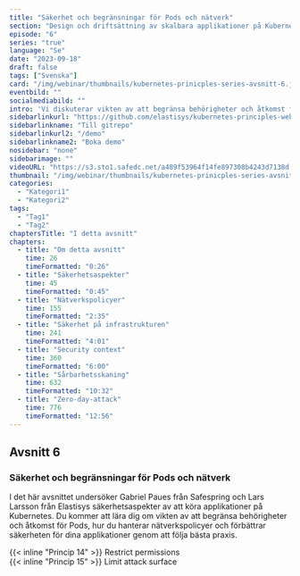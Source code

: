 ```yaml
---
title: "Säkerhet och begränsningar för Pods och nätverk"
section: "Design och driftsättning av skalbara applikationer på Kubernetes"
episode: "6"
series: "true"
language: "Se"
date: "2023-09-18"
draft: false
tags: ["Svenska"]
card: "/img/webinar/thumbnails/kubernetes-prinicples-series-avsnitt-6.jpeg"
eventbild: ""
socialmediabild: ""
intro: 'Vi diskuterar vikten av att begränsa behörigheter och åtkomst för Pods, hur du hanterar nätverkspolicyer och förbättrar säkerheten för dina applikationer.'
sidebarlinkurl: "https://github.com/elastisys/kubernetes-principles-webinar-series"
sidebarlinkname: "Till gitrepo"
sidebarlinkurl2: "/demo"
sidebarlinkname2: "Boka demo"
nosidebar: "none"
sidebarimage: ""
videoURL: "https://s3.sto1.safedc.net/a489f53964f14fe897308b4243d7138d:processedvideos/safespring-elastisys_webcast_episode_6/master.m3u8"
thumbnail: "/img/webinar/thumbnails/kubernetes-prinicples-series-avsnitt-6.jpeg"
categories:
  - "Kategori1"
  - "Kategori2"
tags:
  - "Tag1"
  - "Tag2"
chaptersTitle: "I detta avsnitt"
chapters:
  - title: "Om detta avsnitt"
    time: 26
    timeFormatted: "0:26"
  - title: "Säkerhetsaspekter"
    time: 45
    timeFormatted: "0:45"
  - title: "Nätverkspolicyer"
    time: 155
    timeFormatted: "2:35"
  - title: "Säkerhet på infrastrukturen"
    time: 241
    timeFormatted: "4:01"
  - title: "Security context"
    time: 360
    timeFormatted: "6:00"
  - title: "Sårbarhetsskaning"
    time: 632
    timeFormatted: "10:32"
  - title: "Zero-day-attack"
    time: 776
    timeFormatted: "12:56"
---
```


## Avsnitt 6
### Säkerhet och begränsningar för Pods och nätverk
I det här avsnittet undersöker Gabriel Paues från Safespring och Lars Larsson från Elastisys säkerhetsaspekter av att köra applikationer på Kubernetes. Du kommer att lära dig om vikten av att begränsa behörigheter och åtkomst för Pods, hur du hanterar nätverkspolicyer och förbättrar säkerheten för dina applikationer genom att följa bästa praxis.

{{< inline "Princip 14" >}} Restrict permissions  
{{< inline "Princip 15" >}} Limit attack surface